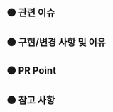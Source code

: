 ## 🟠 관련 이슈

<!-- 관련있는 이슈 번호(#000)을 적어주세요. -->

## 🟠 구현/변경 사항 및 이유

<!-- 구현/변경한 내용과 그 이유를 적어주세요. -->

## 🟠 PR Point

<!-- 리뷰어 분들이 집중적으로 보셨으면 하는 내용을 적어주세요 -->

## 🟠 참고 사항

<!-- 참고할 사항(+스크린샷)이 있다면 적어주세요. -->

